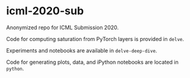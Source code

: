 # icml-2020-sub
Anonymized repo for ICML Submission 2020.

Code for computing saturation from PyTorch layers is provided in `delve`.

Experiments and notebooks are available in `delve-deep-dive`.

Code for generating plots, data, and iPython notebooks are located in `python`.
